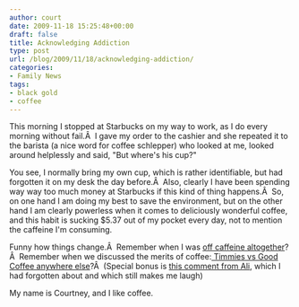 ```yaml
---
author: court
date: 2009-11-18 15:25:48+00:00
draft: false
title: Acknowledging Addiction
type: post
url: /blog/2009/11/18/acknowledging-addiction/
categories:
- Family News
tags:
- black gold
- coffee
---
```


This morning I stopped at Starbucks on my way to work, as I do every morning without fail.Â  I gave my order to the cashier and she repeated it to the barista (a nice word for coffee schlepper) who looked at me, looked around helplessly and said, "But where's his cup?"

You see, I normally bring my own cup, which is rather identifiable, but had forgotten it on my desk the day before.Â  Also, clearly I have been spending way way too much money at Starbucks if this kind of thing happens.Â  So, on one hand I am doing my best to save the environment, but on the other hand I am clearly powerless when it comes to deliciously wonderful coffee, and this habit is sucking $5.37 out of my pocket every day, not to mention the caffeine I'm consuming.

Funny how things change.Â  Remember when I was [off caffeine altogether](http://www.vallentyne.com/blog/2006/04/20/a-small-lifestyle-change/)?Â  Remember when we discussed the merits of coffee:[ Timmies vs Good Coffee anywhere else](http://www.vallentyne.com/blog/2009/03/19/coffee-counter-intuitive/)?Â  (Special bonus is [this comment from Ali](http://www.vallentyne.com/blog/2009/03/19/coffee-counter-intuitive/#comment-53636), which I had forgotten about and which still makes me laugh)

My name is Courtney, and I like coffee.

